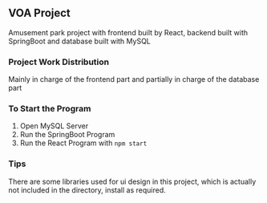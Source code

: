 ## VOA Project
Amusement park project with frontend built by React, backend built with SpringBoot and database built with MySQL

### Project Work Distribution
Mainly in charge of the frontend part and partially in charge of the database part 

### To Start the Program
1. Open MySQL Server
2. Run the SpringBoot Program 
3. Run the React Program with ```npm start```

### Tips 
There are some libraries used for ui design in this project, which is actually not included in the directory, install as required. 
